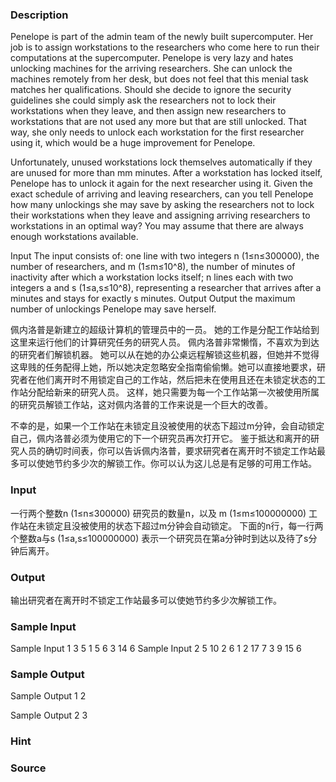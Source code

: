 
### Description
Penelope is part of the admin team of the newly built supercomputer. Her job is to assign workstations to the researchers who come here to run their computations at the supercomputer.
Penelope is very lazy and hates unlocking machines for the arriving researchers. She can unlock the machines remotely from her desk, but does not feel that this menial task matches her qualifications. Should she decide to ignore the security guidelines she could simply ask the researchers not to lock their workstations when they leave, and then assign new researchers to workstations that are not used any more but that are still unlocked. That way, she only needs to unlock each workstation for the first researcher using it, which would be a huge improvement for Penelope.

Unfortunately, unused workstations lock themselves automatically if they are unused for more than mm minutes. After a workstation has locked itself, Penelope has to unlock it again for the next researcher using it. Given the exact schedule of arriving and leaving researchers, can you tell Penelope how many unlockings she may save by asking the researchers not to lock their workstations when they leave and assigning arriving researchers to workstations in an optimal way? You may assume that there are always enough workstations available.

Input
The input consists of:
one line with two integers n (1≤n≤300000), the number of researchers, and m (1≤m≤10^8), the number of minutes of inactivity after which a workstation locks itself;
n lines each with two integers a and s (1≤a,s≤10^8), representing a researcher that arrives after a minutes and stays for exactly s minutes.
Output
Output the maximum number of unlockings Penelope may save herself.

佩内洛普是新建立的超级计算机的管理员中的一员。 她的工作是分配工作站给到这里来运行他们的计算研究任务的研究人员。
佩内洛普非常懒惰，不喜欢为到达的研究者们解锁机器。 她可以从在她的办公桌远程解锁这些机器，但她并不觉得这卑贱的任务配得上她，所以她决定忽略安全指南偷偷懒。她可以直接地要求，研究者在他们离开时不用锁定自己的工作站，然后把未在使用且还在未锁定状态的工作站分配给新来的研究人员。 这样，她只需要为每一个工作站第一次被使用所属的研究员解锁工作站，这对佩内洛普的工作来说是一个巨大的改善。

不幸的是，如果一个工作站在未锁定且没被使用的状态下超过m分钟，会自动锁定自己，佩内洛普必须为使用它的下一个研究员再次打开它。 鉴于抵达和离开的研究人员的确切时间表，你可以告诉佩内洛普，要求研究者在离开时不锁定工作站最多可以使她节约多少次的解锁工作。你可以认为这儿总是有足够的可用工作站。

### Input
一行两个整数n (1≤n≤300000) 研究员的数量n，以及 m (1≤m≤100000000) 工作站在未锁定且没被使用的状态下超过m分钟会自动锁定。
下面的n行，每一行两个整数a与s (1≤a,s≤100000000) 表示一个研究员在第a分钟时到达以及待了s分钟后离开。

### Output
输出研究者在离开时不锁定工作站最多可以使她节约多少次解锁工作。

### Sample Input
Sample Input 1
3 5
1 5
6 3
14 6 
Sample Input 2
5 10
2 6
1 2
17 7
3 9
15 6 
### Sample Output
Sample Output 1
2

Sample Output 2
3

### Hint

### Source
